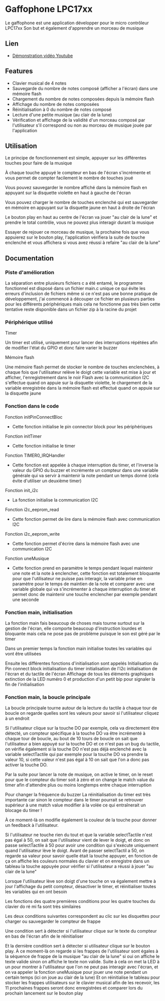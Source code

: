 
# Gaffophone LPC17xx


Le gaffophone est une application développer pour le micro contrôleur LPC17xx
Son but et également d'apprendre un morceau de musique


## Lien

 - [Démonstration vidéo Youtube](https://youtu.be/6VjBuNxQowo)




## Features

- Clavier musical de 4 notes
- Sauvegarde du nombre de notes composé (afficher a l'écran) dans une mémoire flash
- Chargement du nombre de notes composées depuis la mémoire flash
- Affichage du nombre de notes composées
- Réinitialisation à 0 du nombre de notes composé
- Lecture d'une petite musique (au clair de la lune)
- Vérification et affichage de la validité d'un morceau composé par l'utilisateur s'il correspond ou non au morceau de musique jouée par l'application

## Utilisation

Le principe de fonctionnement est simple, appuyer sur les différentes touches pour faire de la musique

À chaque touche appuyé le compteur en bas de l'écran s'incrémente et vous permet de compter facilement le nombre de touches joué

Vous pouvez sauvegarder le nombre affiché dans la mémoire flash en appuyant sur la disquette violette en haut à gauche de l'écran

Vous pouvez charger le nombre de touches enclenché qui est sauvegarder en mémoire en appuyant sur la disquette jaune en haut à droite de l'écran

Le bouton play en haut au centre de l'écran va jouer "au clair de la lune" et prendre le total contrôle, vous ne pouvez plus interagir durant la musique

Essayer de rejouer ce morceau de musique, la prochaine fois que vous appuierez sur le bouton play, l'application vérifiera la suite de touche enclenché et vous affichera si vous avez réussi à refaire "au clair de la lune"

## Documentation

### Piste d'amélioration

La séparation entre plusieurs fichiers c a été entamé, le programme fonctionnel est disposé dans un fichier main.c unique ce qui évite les erreurs d'inclusion de fichiers même si ce n'est pas une bonne pratique de développement, j'ai commencé à découper ce fichier en plusieurs parties pour les différents périphériques mais cela ne fonctionne pas très bien cette tentative reste disponible dans un fichier zip à la racine du projet

### Périphérique utilisé

Timer

Un timer est utilisé, uniquement pour lancer des interruptions répétées afin de modifier l'état du GPIO et donc faire varier le buzzer

Mémoire flash

Une mémoire flash permet de stocker le nombre de touches enclenchées, à chaque fois que l'utilisateur relève le doigt cette variable est mise à jour et afficher, l'enregistrement dans le noir Flash avec la communication I2C s'effectue quand on appuie sur la disquette violette, le chargement de la variable enregistrée dans la mémoire flash est effectué quand on appuie sur la disquette jaune

### Fonction dans le code

Fonction initPinConnectBloc

- Cette fonction initialise le pin connector block pour les périphériques

Fonction initTimer

- Cette fonction initialise le timer

Fonction TIMER0_IRQHandler

- Cette fonction est appelée à chaque interruption du timer, et l'inverse la valeur du GPIO du buzzer et incrémente un compteur dans une variable générale qui va servir à maintenir la note pendant un temps donné (cela évite d'utiliser un deuxième timer)

Fonction init_i2c

- La fonction initialise la communication I2C

Fonction i2c_eeprom_read

- Cette fonction permet de lire dans la mémoire flash avec communication I2C

Fonction i2c_eeprom_write

- Cette fonction permet d'écrire dans la mémoire flash avec une communication I2C

Fonction uneMusique

- Cette fonction prend en paramètre le temps pendant lequel maintenir une note et la note à enclencher, cette fonction est totalement bloquante pour que l'utilisateur ne puisse pas interagir, la variable prise en paramètre pour le temps de maintien de la note et comparer avec une variable globale qui va s'incrémenter à chaque interruption du timer et permet donc de maintenir une touche enclencher par exemple pendant une seconde

### Fonction main, initialisation

La fonction main fais beaucoup de choses mais tourne surtout sur la gestion de l'écran, elle comporte beaucoup d'instruction lourdes et bloquante mais cela ne pose pas de problème puisque le son est géré par le timer

Dans un premier temps la fonction main initialise toutes les variables qui vont être utilisées

Ensuite les différentes fonctions d'initialisation sont appelés
Initialisation du Pin connect block initialisation du timer initialisation de l'i2c initialisation de l'écran et du tactile de l'écran
Affichage de tous les éléments graphiques
extinction de la LED numéro 0 et production d'un petit bip pour signaler la fin de l'initialisation

### Fonction main, la boucle principale

La boucle principale tourne autour de la lecture du tactile à chaque tour de boucle on regarde quelles sont les valeurs pour savoir si l'utilisateur cliquez à un endroit

Si l'utilisateur clique sur la touche DO par exemple, cela va directement être détecté, un compteur spécifique à la touche DO va être incrémenté à chaque tour de boucle, au bout de 10 tours de boucle on sait que l'utilisateur a bien appuyé sur la touche DO et ce n'est pas un bug du tactile, on vérifie également si la touche DO n'est pas déjà enclenché avec la variable selectTactile qui par exemple pour la touche DO va prendre la valeur 10, si cette valeur n'est pas égal à 10 on sait que l'on a donc pas activer la touche DO.

Par la suite pour lancer la note de musique, on active le timer, on le reset pour que le compteur du timer soit à zéro et on change le match value du timer afin d'attendre plus ou moins longtemps entre chaque interruption

Pour changer la fréquence du buzzer
La réinitialisation du timer est très importante car sinon le compteur dans le timer pourrait se retrouver supérieur à une match value modifier à la volée ce qui entraînerait un blocage du timer !

À ce moment-là on modifie également la couleur de la touche pour donner un feedback à l'utilisateur.

Si l'utilisateur ne touche rien du tout et que la variable selectTactile n'est pas égal à 50, on sait que l'utilisateur vient de lever le doigt, et donc on passe selectTactile à 50 pour avoir une condition qui s'exécute uniquement quand l'utilisateur lève le doigt.
Avant de passer selectTactil a 50, on regarde sa valeur pour savoir quelle était la touche appuyer, en fonction de ça on affiche les couleurs normales du clavier et on enregistre dans un tableau la touche appuyée pour vérifier si l'utilisateur a réussi à jouer "au clair de la lune"

Lorsque l'utilisateur lève son doigt d'une touche on va également mettre à jour l'affichage du petit compteur, désactiver le timer, et réinitialiser toutes les variables qui en ont besoin

Les fonctions des quatre premières conditions pour les quatre touches du clavier do ré mi fa sont très similaires

Les deux conditions suivantes correspondent au clic sur les disquettes pour charger ou sauvegarder le compteur de frappe

Une condition sert à détecter si l'utilisateur clique sur le texte du compteur en bas de l'écran afin de le réinitialiser

Et la dernière condition sert à détecter si utilisateur clique sur le bouton play.
À ce moment-là on regarde si les frappes de l'utilisateur sont égales à la séquence de frappe de la musique "au clair de la lune" si oui on affiche le texte valide sinon on affiche le texte non valide.
Suite à cela on met la LED à un pour montrer à l'utilisateur que l'on ne peut pas interagir avec l'écran, et on va appeler la fonction uneMusique pour jouer une note pendant un certain temps (ici on joue au clair de la lune)
Et on réinitialise le tableau pour stocker les frappes utilisateurs sur le clavier musical afin de les recevoir, les 11 prochaines frappes seront donc enregistrées et comparer lors du prochain lancement sur le bouton play





